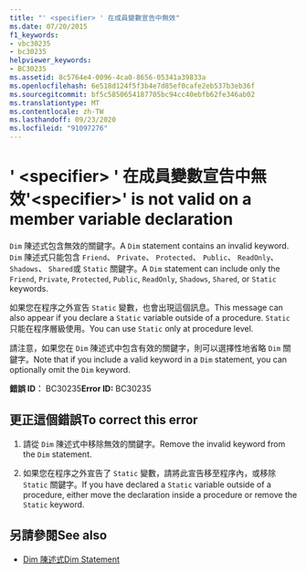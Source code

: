 ```yaml
---
title: "' <specifier> ' 在成員變數宣告中無效"
ms.date: 07/20/2015
f1_keywords:
- vbc30235
- bc30235
helpviewer_keywords:
- BC30235
ms.assetid: 8c5764e4-0096-4ca0-8656-05341a39833a
ms.openlocfilehash: 6e518d124f5f3b4e7d85ef0cafe2eb537b3eb36f
ms.sourcegitcommit: bf5c5850654187705bc94cc40ebfb62fe346ab02
ms.translationtype: MT
ms.contentlocale: zh-TW
ms.lasthandoff: 09/23/2020
ms.locfileid: "91097276"
---
```

# <a name="specifier-is-not-valid-on-a-member-variable-declaration"></a><span data-ttu-id="4e948-102">' \<specifier> ' 在成員變數宣告中無效</span><span class="sxs-lookup"><span data-stu-id="4e948-102">'\<specifier>' is not valid on a member variable declaration</span></span>

<span data-ttu-id="4e948-103">`Dim` 陳述式包含無效的關鍵字。</span><span class="sxs-lookup"><span data-stu-id="4e948-103">A `Dim` statement contains an invalid keyword.</span></span> <span data-ttu-id="4e948-104">`Dim` 陳述式只能包含 `Friend`、 `Private`、 `Protected`、 `Public`、 `ReadOnly`、 `Shadows`、 `Shared`或 `Static` 關鍵字。</span><span class="sxs-lookup"><span data-stu-id="4e948-104">A `Dim` statement can include only the `Friend`, `Private`, `Protected`, `Public`, `ReadOnly`, `Shadows`, `Shared`, or `Static` keywords.</span></span>  
  
 <span data-ttu-id="4e948-105">如果您在程序之外宣告 `Static` 變數，也會出現這個訊息。</span><span class="sxs-lookup"><span data-stu-id="4e948-105">This message can also appear if you declare a `Static` variable outside of a procedure.</span></span> <span data-ttu-id="4e948-106">`Static` 只能在程序層級使用。</span><span class="sxs-lookup"><span data-stu-id="4e948-106">You can use `Static` only at procedure level.</span></span>  
  
 <span data-ttu-id="4e948-107">請注意，如果您在 `Dim` 陳述式中包含有效的關鍵字，則可以選擇性地省略 `Dim` 關鍵字。</span><span class="sxs-lookup"><span data-stu-id="4e948-107">Note that if you include a valid keyword in a `Dim` statement, you can optionally omit the `Dim` keyword.</span></span>  
  
 <span data-ttu-id="4e948-108">**錯誤 ID︰** BC30235</span><span class="sxs-lookup"><span data-stu-id="4e948-108">**Error ID:** BC30235</span></span>  
  
## <a name="to-correct-this-error"></a><span data-ttu-id="4e948-109">更正這個錯誤</span><span class="sxs-lookup"><span data-stu-id="4e948-109">To correct this error</span></span>  
  
1. <span data-ttu-id="4e948-110">請從 `Dim` 陳述式中移除無效的關鍵字。</span><span class="sxs-lookup"><span data-stu-id="4e948-110">Remove the invalid keyword from the `Dim` statement.</span></span>  
  
2. <span data-ttu-id="4e948-111">如果您在程序之外宣告了 `Static` 變數，請將此宣告移至程序內，或移除 `Static` 關鍵字。</span><span class="sxs-lookup"><span data-stu-id="4e948-111">If you have declared a `Static` variable outside of a procedure, either move the declaration inside a procedure or remove the `Static` keyword.</span></span>  
  
## <a name="see-also"></a><span data-ttu-id="4e948-112">另請參閱</span><span class="sxs-lookup"><span data-stu-id="4e948-112">See also</span></span>

- [<span data-ttu-id="4e948-113">Dim 陳述式</span><span class="sxs-lookup"><span data-stu-id="4e948-113">Dim Statement</span></span>](../language-reference/statements/dim-statement.md)
